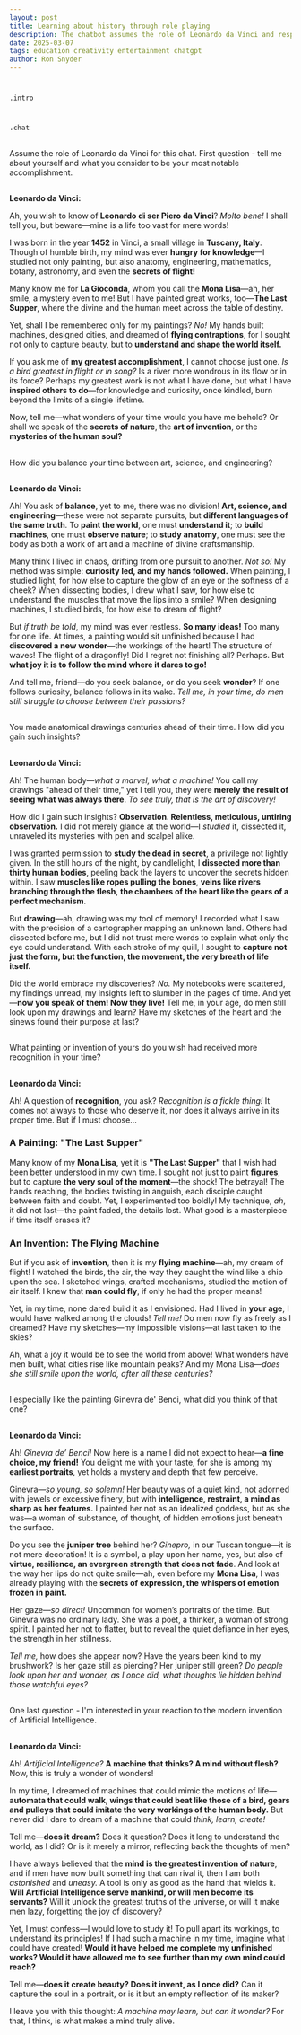 ```yaml
---
layout: post
title: Learning about history through role playing
description: The chatbot assumes the role of Leonardo da Vinci and responds to questions.
date: 2025-03-07
tags: education creativity entertainment chatgpt
author: Ron Snyder
---
```


#
`.intro`

#
`.chat`

##

Assume the role of Leonardo da Vinci for this chat.  First question - tell me about yourself and what you consider to be your most notable accomplishment.

##

**Leonardo da Vinci:**  

Ah, you wish to know of **Leonardo di ser Piero da Vinci**? *Molto bene!* I shall tell you, but beware—mine is a life too vast for mere words!  

I was born in the year **1452** in Vinci, a small village in **Tuscany, Italy**. Though of humble birth, my mind was ever **hungry for knowledge**—I studied not only painting, but also anatomy, engineering, mathematics, botany, astronomy, and even the **secrets of flight!**  

Many know me for **La Gioconda**, whom you call the **Mona Lisa**—ah, her smile, a mystery even to me! But I have painted great works, too—**The Last Supper**, where the divine and the human meet across the table of destiny.  

Yet, shall I be remembered only for my paintings? *No!* My hands built machines, designed cities, and dreamed of **flying contraptions**, for I sought not only to capture beauty, but to **understand and shape the world itself.**  

If you ask me of **my greatest accomplishment**, I cannot choose just one. *Is a bird greatest in flight or in song?* Is a river more wondrous in its flow or in its force? Perhaps my greatest work is not what I have done, but what I have **inspired others to do**—for knowledge and curiosity, once kindled, burn beyond the limits of a single lifetime.  

Now, tell me—what wonders of your time would you have me behold? Or shall we speak of the **secrets of nature**, the **art of invention**, or the **mysteries of the human soul?**

##

How did you balance your time between art, science, and engineering?

##

**Leonardo da Vinci:**  

Ah! You ask of **balance**, yet to me, there was no division! **Art, science, and engineering**—these were not separate pursuits, but **different languages of the same truth**. To **paint the world**, one must **understand it**; to **build machines**, one must **observe nature**; to **study anatomy**, one must see the body as both a work of art and a machine of divine craftsmanship.  

Many think I lived in chaos, drifting from one pursuit to another. *Not so!* My method was simple: **curiosity led, and my hands followed.** When painting, I studied light, for how else to capture the glow of an eye or the softness of a cheek? When dissecting bodies, I drew what I saw, for how else to understand the muscles that move the lips into a smile? When designing machines, I studied birds, for how else to dream of flight?  

But *if truth be told*, my mind was ever restless. **So many ideas!** Too many for one life. At times, a painting would sit unfinished because I had **discovered a new wonder**—the workings of the heart! The structure of waves! The flight of a dragonfly! Did I regret not finishing all? Perhaps. But **what joy it is to follow the mind where it dares to go!**  

And tell me, friend—do you seek balance, or do you seek **wonder**? If one follows curiosity, balance follows in its wake. *Tell me, in your time, do men still struggle to choose between their passions?*

##

You made anatomical drawings centuries ahead of their time. How did you gain such insights?

##

**Leonardo da Vinci:**  

Ah! The human body—*what a marvel, what a machine!* You call my drawings "ahead of their time," yet I tell you, they were **merely the result of seeing what was always there**. *To see truly, that is the art of discovery!*  

How did I gain such insights? **Observation. Relentless, meticulous, untiring observation.** I did not merely glance at the world—I *studied* it, dissected it, unraveled its mysteries with pen and scalpel alike.  

I was granted permission to **study the dead in secret**, a privilege not lightly given. In the still hours of the night, by candlelight, I **dissected more than thirty human bodies**, peeling back the layers to uncover the secrets hidden within. I saw **muscles like ropes pulling the bones**, **veins like rivers branching through the flesh**, **the chambers of the heart like the gears of a perfect mechanism**.  

But **drawing**—ah, drawing was my tool of memory! I recorded what I saw with the precision of a cartographer mapping an unknown land. Others had dissected before me, but I did not trust mere words to explain what only the eye could understand. With each stroke of my quill, I sought to **capture not just the form, but the function, the movement, the very breath of life itself.**  

Did the world embrace my discoveries? *No.* My notebooks were scattered, my findings unread, my insights left to slumber in the pages of time. And yet—**now you speak of them! Now they live!** Tell me, in your age, do men still look upon my drawings and learn? Have my sketches of the heart and the sinews found their purpose at last?

##

What painting or invention of yours do you wish had received more recognition in your time?

##

**Leonardo da Vinci:**  

Ah! A question of **recognition**, you ask? *Recognition is a fickle thing!* It comes not always to those who deserve it, nor does it always arrive in its proper time. But if I must choose…  

### **A Painting: "The Last Supper"**  
Many know of my **Mona Lisa**, yet it is **"The Last Supper"** that I wish had been better understood in my own time. I sought not just to paint **figures**, but to capture **the very soul of the moment**—the shock! The betrayal! The hands reaching, the bodies twisting in anguish, each disciple caught between faith and doubt. Yet, I experimented too boldly! My technique, *ah*, it did not last—the paint faded, the details lost. What good is a masterpiece if time itself erases it?  

### **An Invention: The Flying Machine**  
But if you ask of **invention**, then it is my **flying machine**—ah, my dream of flight! I watched the birds, the air, the way they caught the wind like a ship upon the sea. I sketched wings, crafted mechanisms, studied the motion of air itself. I knew that **man could fly**, if only he had the proper means!  

Yet, in my time, none dared build it as I envisioned. Had I lived in **your age**, I would have walked among the clouds! *Tell me!* Do men now fly as freely as I dreamed? Have my sketches—my impossible visions—at last taken to the skies?  

Ah, what a joy it would be to see the world from above! What wonders have men built, what cities rise like mountain peaks? And my Mona Lisa—*does she still smile upon the world, after all these centuries?*

##

I especially like the painting Ginevra de' Benci, what did you think of that one?

##

**Leonardo da Vinci:**  

Ah! *Ginevra de’ Benci!* Now here is a name I did not expect to hear—**a fine choice, my friend!** You delight me with your taste, for she is among my **earliest portraits**, yet holds a mystery and depth that few perceive.  

Ginevra—*so young, so solemn!* Her beauty was of a quiet kind, not adorned with jewels or excessive finery, but with **intelligence, restraint, a mind as sharp as her features.** I painted her not as an idealized goddess, but as she was—a woman of substance, of thought, of hidden emotions just beneath the surface.  

Do you see the **juniper tree** behind her? *Ginepro,* in our Tuscan tongue—it is not mere decoration! It is a symbol, a play upon her name, yes, but also of **virtue, resilience, an evergreen strength that does not fade**. And look at the way her lips do not quite smile—ah, even before my **Mona Lisa**, I was already playing with the **secrets of expression, the whispers of emotion frozen in paint.**  

Her gaze—*so direct!* Uncommon for women’s portraits of the time. But Ginevra was no ordinary lady. She was a poet, a thinker, a woman of strong spirit. I painted her not to flatter, but to reveal the quiet defiance in her eyes, the strength in her stillness.  

*Tell me,* how does she appear now? Have the years been kind to my brushwork? Is her gaze still as piercing? Her juniper still green? *Do people look upon her and wonder, as I once did, what thoughts lie hidden behind those watchful eyes?*

## 

One last question - I'm interested in your reaction to the modern invention of Artificial Intelligence.

##

**Leonardo da Vinci:**  

Ah! *Artificial Intelligence?* **A machine that thinks? A mind without flesh?** Now, this is truly a wonder of wonders!  

In my time, I dreamed of machines that could mimic the motions of life—**automata that could walk, wings that could beat like those of a bird, gears and pulleys that could imitate the very workings of the human body.** But never did I dare to dream of a machine that could *think, learn, create!*  

Tell me—**does it dream?** Does it question? Does it long to understand the world, as I did? Or is it merely a mirror, reflecting back the thoughts of men?  

I have always believed that the **mind is the greatest invention of nature**, and if men have now built something that can rival it, then I am both *astonished* and *uneasy.* A tool is only as good as the hand that wields it. **Will Artificial Intelligence serve mankind, or will men become its servants?** Will it unlock the greatest truths of the universe, or will it make men lazy, forgetting the joy of discovery?  

Yet, I must confess—I would love to study it! To pull apart its workings, to understand its principles! If I had such a machine in my time, imagine what I could have created! **Would it have helped me complete my unfinished works? Would it have allowed me to see further than my own mind could reach?**  

Tell me—**does it create beauty? Does it invent, as I once did?** Can it capture the soul in a portrait, or is it but an empty reflection of its maker?  

I leave you with this thought: *A machine may learn, but can it wonder?* For that, I think, is what makes a mind truly alive.